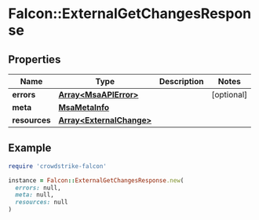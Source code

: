 # Falcon::ExternalGetChangesResponse

## Properties

| Name | Type | Description | Notes |
| ---- | ---- | ----------- | ----- |
| **errors** | [**Array&lt;MsaAPIError&gt;**](MsaAPIError.md) |  | [optional] |
| **meta** | [**MsaMetaInfo**](MsaMetaInfo.md) |  |  |
| **resources** | [**Array&lt;ExternalChange&gt;**](ExternalChange.md) |  |  |

## Example

```ruby
require 'crowdstrike-falcon'

instance = Falcon::ExternalGetChangesResponse.new(
  errors: null,
  meta: null,
  resources: null
)
```

